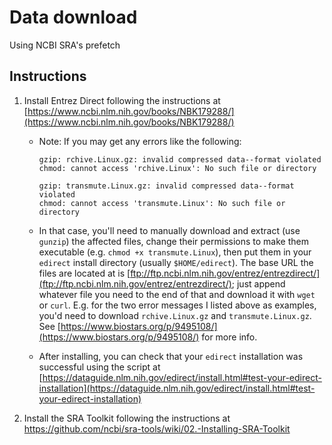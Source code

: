 # Data download

Using NCBI SRA's prefetch

## Instructions

1. Install Entrez Direct following the instructions at [https://www.ncbi.nlm.nih.gov/books/NBK179288/](https://www.ncbi.nlm.nih.gov/books/NBK179288/)

    - Note: If you may get any errors like the following:

        ```
        gzip: rchive.Linux.gz: invalid compressed data--format violated
        chmod: cannot access 'rchive.Linux': No such file or directory

        gzip: transmute.Linux.gz: invalid compressed data--format violated
        chmod: cannot access 'transmute.Linux': No such file or directory
        ```

    - In that case, you'll need to manually download and extract (use `gunzip`) the affected files, change their permissions to make them executable (e.g. `chmod +x transmute.Linux`), then put them in your `edirect` install directory (usually `$HOME/edirect`). The base URL the files are located at is [ftp://ftp.ncbi.nlm.nih.gov/entrez/entrezdirect/](ftp://ftp.ncbi.nlm.nih.gov/entrez/entrezdirect/); just append whatever file you need to the end of that and download it with `wget` or `curl`. E.g. for the two error messages I listed above as examples, you'd need to download `rchive.Linux.gz` and `transmute.Linux.gz`. See [https://www.biostars.org/p/9495108/](https://www.biostars.org/p/9495108/) for more info.
    - After installing, you can check that your `edirect` installation was successful using the script at [https://dataguide.nlm.nih.gov/edirect/install.html#test-your-edirect-installation](https://dataguide.nlm.nih.gov/edirect/install.html#test-your-edirect-installation)

2. Install the SRA Toolkit following the instructions at https://github.com/ncbi/sra-tools/wiki/02.-Installing-SRA-Toolkit
